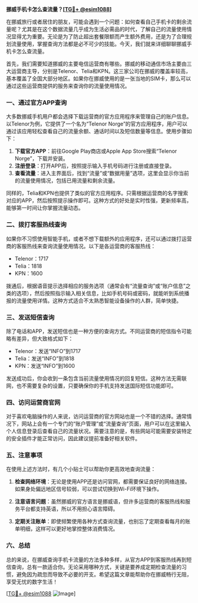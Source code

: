 **挪威手机卡怎么查流量？[[TG💪+ @esim1088](https://t.me/s/esim1088)]**

在挪威旅行或者居住的朋友，可能会遇到一个问题：如何查看自己手机卡的剩余流量呢？尤其是在这个数据流量几乎成为生活必需品的时代，了解自己的流量使用情况显得尤为重要。无论是为了防止超出套餐限额而产生额外费用，还是为了合理规划流量使用，掌握查询方法都是必不可少的技能。今天，我们就来详细聊聊挪威手机卡怎么查流量。

首先，我们需要知道挪威的主要电信运营商有哪些。挪威的移动通信市场主要由三大运营商主导，分别是Telenor、Telia和KPN。这三家公司在挪威的覆盖率较高，基本覆盖了全国大部分地区。如果你在挪威使用的是一张当地的SIM卡，那么可以通过这些运营商提供的服务来查询你的流量使用情况。

### 一、通过官方APP查询

大多数挪威手机用户都会选择下载运营商的官方应用程序来管理自己的账户信息。以Telenor为例，它提供了一个名为“Telenor Norge”的官方应用程序，用户可以通过该应用轻松查看自己的流量余额、通话时间以及短信数量等信息。使用步骤如下：

1. **下载官方APP**：前往Google Play商店或Apple App Store搜索“Telenor Norge”，下载并安装。
2. **注册登录**：打开APP后，按照提示输入手机号码进行注册或直接登录。
3. **查看流量**：进入主界面后，找到“流量”或“数据用量”选项，这里会显示你当前的流量使用情况，包括已用流量和剩余流量。

同样的，Telia和KPN也提供了类似的官方应用程序。只需根据运营商的名字搜索对应的APP，然后按照提示操作即可。这种方式的好处是实时性强，更新频率高，能够第一时间让你掌握流量动态。

### 二、拨打客服热线查询

如果你不习惯使用智能手机，或者不想下载额外的应用程序，还可以通过拨打运营商的客服热线来查询流量使用情况。以下是各运营商的客服热线：

- Telenor：1717
- Telia：1818
- KPN：1600

拨通后，根据语音提示选择相应的服务选项（通常会有“流量查询”或“账户信息”之类的选项），然后按照指示输入相关信息，比如手机号码或密码，就能听到系统播报的流量使用详情。这种方式适合不太熟悉智能设备操作的人群，简单快捷。

### 三、发送短信查询

除了电话和APP，发送短信也是一种方便的查询方式。不同运营商的短信指令可能略有差异，但大致格式如下：

- Telenor：发送“INFO”到1717
- Telia：发送“INFO”到1818
- KPN：发送“INFO”到1600

发送成功后，你会收到一条包含当前流量使用情况的回复短信。这种方法无需联网，也不需要复杂的设置，只要确保你的手机支持发送国际短信功能即可。

### 四、访问运营商官网

对于喜欢电脑操作的人来说，访问运营商的官方网站也是一个不错的选择。通常情况下，网站上会有一个专门的“账户管理”或“流量查询”页面，用户可以在这里输入个人信息登录后查看自己的流量状况。需要注意的是，有些网站可能需要安装特定的安全插件才能正常访问，因此建议提前准备好相关软件。

### 五、注意事项

在使用上述方法时，有几个小贴士可以帮助你更高效地查询流量：

1. **检查网络环境**：无论是使用APP还是访问官网，都需要保证良好的网络连接。如果身处偏远地区信号较弱，可以尝试切换到Wi-Fi环境下操作。
   
2. **注意语言问题**：虽然挪威的官方语言是挪威语，但许多运营商的客服热线和服务平台都支持英语，所以不用担心语言障碍。
   
3. **定期关注账单**：即使频繁使用各种方式查询流量，也别忘了定期查看每月的账单明细，这样可以更好地掌控整体消费情况。

### 六、总结

总的来说，在挪威查询手机卡流量的方法多种多样，从官方APP到客服热线再到短信查询，总有一款适合你。无论采用哪种方式，关键是要养成定期检查流量的习惯，避免因为疏忽而导致不必要的开支。希望这篇文章能帮助你在挪威畅行无阻，享受无忧的数字生活！

[[TG💪+ @esim1088](https://t.me/s/esim1088) ![Image](https://i.postimg.cc/4NQfJmqS/Snipaste-2025-05-13-00-14-12.png)]